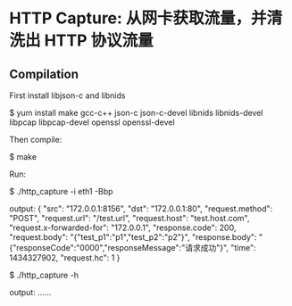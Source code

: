 HTTP Capture: 从网卡获取流量，并清洗出 HTTP 协议流量
=======

Compilation
----------------------------
First install libjson-c and libnids

   $ yum install make gcc-c++ json-c json-c-devel libnids libnids-devel libpcap libpcap-devel openssl openssl-devel

Then compile:

   $ make

Run:

   $ ./http_capture -i eth1 -Bbp

   output: { "src": "172.0.0.1:8156", "dst": "172.0.0.1:80", "request.method": "POST", "request.url": "\/test.url", "request.host": "test.host.com", "request.x-forwarded-for": "172.0.0.1", "response.code": 200, "request.body": "{\"test_p1\":\"p1\",\"test_p2\":\"p2\"}", "response.body": "{\"responseCode\":\"0000\",\"responseMessage\":\"请求成功\"}", "time": 1434327902, "request.hc": 1 }

   $ ./http_capture -h

   output: ......  
